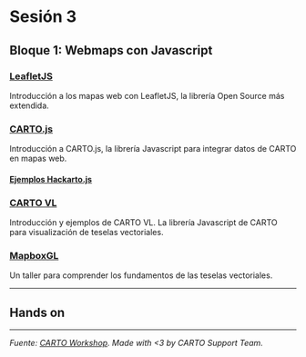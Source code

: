# Sesión 3

## Bloque 1: Webmaps con Javascript

### [LeafletJS](https://github.com/CartoDB/carto-workshop/blob/master/06-sdks/exercises/leaflet.md)
Introducción a los mapas web con LeafletJS, la librería Open Source más extendida. 

### [CARTO.js](https://github.com/CartoDB/carto-workshop/blob/master/06-sdks/exercises/cartojs.md)
Introducción a CARTO.js, la librería Javascript para integrar datos de CARTO en mapas web. 
#### [Ejemplos Hackarto.js](https://carto.com/blog/creative-maps-carto-js-4/)


### [CARTO VL](https://carto.com/developers/carto-vl/) 

Introducción y ejemplos de CARTO VL. La librería Javascript de CARTO para visualización de teselas vectoriales.

### [MapboxGL](https://geoinquiets.github.io/taller-vt/)

Un taller para comprender los fundamentos de las teselas vectoriales. 

---

## Hands on

---

_Fuente: [CARTO Workshop](https://github.com/CartoDB/carto-workshop/). Made with <3 by CARTO Support Team._